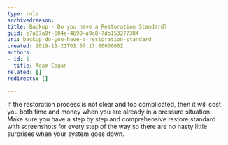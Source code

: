 ```yaml
---
type: rule
archivedreason: 
title: Backup - Do you have a Restoration Standard?
guid: e7a57a9f-604e-4690-a9c8-7db153277384
uri: backup-do-you-have-a-restoration-standard
created: 2019-11-21T01:57:17.0000000Z
authors:
- id: 1
  title: Adam Cogan
related: []
redirects: []

---
```


If the restoration process is not clear and too complicated, then it will cost you both time and money when you are already in a pressure situation. Make sure you have a step by step and comprehensive restore standard with screenshots for every step of the way so there are no nasty little surprises when your system goes down.

<!--endintro-->
